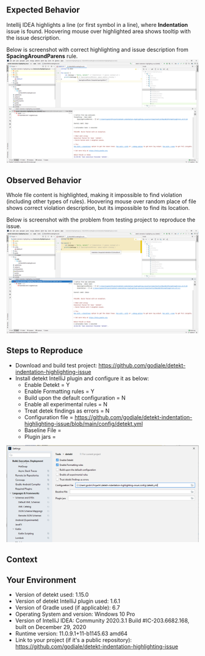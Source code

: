 ## Expected Behavior
Intellij IDEA highlights a line (or first symbol in a line), where **Indentation** issue is found.
Hoovering mouse over highlighted area shows tooltip with the issue description.

Below is screenshot with correct highlighting and issue description from **SpacingAroundParens** rule.
![Correct spacing around parens highlighting](docs/correct_spacing_highlighting.png)

## Observed Behavior
Whole file content is highlighted, making it impossible to find violation (including other types of rules).
Hoovering mouse over random place of file shows correct violation description, but its impossible to find its location.

Below is screenshot with the problem from testing project to reproduce the issue.
![Incorrect indentation highlighting](docs/incorrect_indentation_highlighting.png)

## Steps to Reproduce
- Download and build test project: https://github.com/godiale/detekt-indentation-highlighting-issue
- Install detekt IntelliJ plugin and configure it as below:
    - Enable Detekt = Y
    - Enable Formatting rules = Y
    - Build upon the default configuration = N
    - Enable all experimental rules = N
    - Treat detek findings as errors = N
    - Configuration file = https://github.com/godiale/detekt-indentation-highlighting-issue/blob/main/config/detekt.yml
    - Baseline File = <empty>
    - Plugin jars = <empty>

![Idea detekt plugin settings](docs/idea_settings.png)

## Context
<!-- How has this issue affected you? What are you trying to accomplish? -->
<!-- Providing context helps us come up with a solution that is most useful in the real world -->

## Your Environment
<!-- Include as many relevant details about the environment you experienced the bug in -->
* Version of detekt used: 1.15.0
* Version of detekt IntelliJ plugin used: 1.6.1
* Version of Gradle used (if applicable): 6.7
* Operating System and version: Windows 10 Pro
* Version of IntelliJ IDEA: Community 2020.3.1 Build #IC-203.6682.168, built on December 29, 2020
* Runtime version: 11.0.9.1+11-b1145.63 amd64
* Link to your project (if it's a public repository): https://github.com/godiale/detekt-indentation-highlighting-issue
